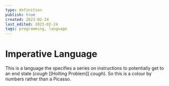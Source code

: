 ```yaml
---
type: definition
publish: true
created: 2023-02-24
last_edited: 2023-02-24
tags: programming, language
---
```

# Imperative Language
This is a language the specifies a series on instructions to potentially get to an end state (*cough* [[Holting Problem]] *cough*). So this is a colour by numbers rather than a Picasso.